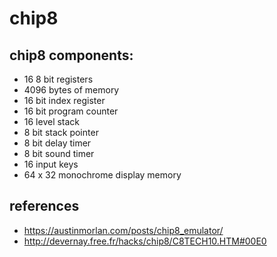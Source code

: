 # chip8

## chip8 components:
- 16 8 bit registers
- 4096 bytes of memory
- 16 bit index register
- 16 bit program counter
- 16 level stack
- 8 bit stack pointer
- 8 bit delay timer
- 8 bit sound timer
- 16 input keys
- 64 x 32 monochrome display memory

## references
- https://austinmorlan.com/posts/chip8_emulator/
- http://devernay.free.fr/hacks/chip8/C8TECH10.HTM#00E0
